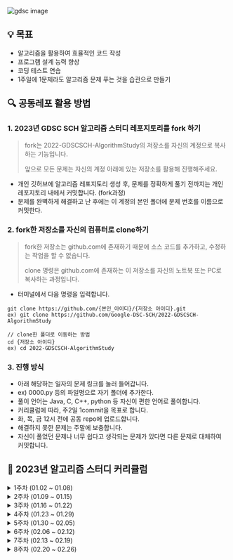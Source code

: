
![gdsc image](./profile/contents/KakaoTalk_20221110_155809210.png)

## 💡 목표
* 알고리즘을 활용하여 효율적인 코드 작성
* 프로그램 설계 능력 향상
* 코딩 테스트 연습
* 1주일에 1문제라도 알고리즘 문제 푸는 것을 습관으로 만들기


## 🔍 공동레포 활용 방법
### 1. 2023년 GDSC SCH 알고리즘 스터디 레포지토리를 fork 하기

>fork는 2022-GDSCSCH-AlgorithmStudy의 저장소를 자신의 계정으로 복사하는 기능입니다.
>
>앞으로 모든 문제는 자신의 계정 아래에 있는 저장소를 활용해 진행해주세요.

* 개인 깃허브에 알고리즘 레포지토리 생성 후, 문제를 정확하게 풀기 전까지는 개인 레포지토리 내에서 커밋합니다. (fork과정)
* 문제를 완벽하게 해결하고 난 후에는 이 계정의 본인 폴더에 문제 번호를 이름으로 커밋한다.

### 2. fork한 저장소를 자신의 컴퓨터로 clone하기

> fork한 저장소는 github.com에 존재하기 때문에 소스 코드를 추가하고, 수정하는 작업을 할 수 없습니다.
>
> clone 명령은 github.com에 존재하는 이 저장소를 자신의 노트북 또는 PC로 복사하는 과정입니다.

* 터미널에서 다음 명령을 입력합니다.

```
git clone https://github.com/{본인_아이디}/{저장소 아이디}.git
ex) git clone https://github.com/Google-DSC-SCH/2022-GDSCSCH-AlgorithmStudy
```

```
// clone한 폴더로 이동하는 방법
cd {저장소 아이디}
ex) cd 2022-GDSCSCH-AlgorithmStudy
```

### 3. 진행 방식

* 아래 해당하는 일자의 문제 링크를 눌러 들어갑니다.
* ex) 0000.py 등의 파일명으로 자기 폴더에 추가한다.
* 풀이 언어는 Java, C, C++, python 등 자신이 편한 언어로 풀이합니다.
* 커리큘럼에 따라, 주2일 1commit을 목표로 합니다.
* 화, 목, 금 12시 전에 공동 repo에 업로드합니다.
* 해결하지 못한 문제는 주말에 보충합니다.
* 자신이 풀었던 문제나 너무 쉽다고 생각되는 문제가 있다면 다른 문제로 대체하여 커밋합니다.


## 🚀 2023년 알고리즘 스터디 커리큘럼


<details>
    <summary>1주차 (01.02 ~ 01.08)</summary>

| 01.02(월) | 01.04(수) | 01.06(금) |
| :------: | :------: | :------: |
| [신고 결과 받기](https://school.programmers.co.kr/learn/courses/30/lessons/92334) | [햄버거 만들기](https://school.programmers.co.kr/learn/courses/30/lessons/133502) | [문자열 나누기](https://school.programmers.co.kr/learn/courses/30/lessons/140108) |

</details>

<details>
    <summary>2주차 (01.09 ~ 01.15)</summary>

| 01.09(월) | 01.11(수) | 01.13(금) |
| :------: | :------: | :------: |
| [로또의 최고 순위와 최저 순위](https://school.programmers.co.kr/learn/courses/30/lessons/77484) | [성격 유형 검사하기](https://school.programmers.co.kr/learn/courses/30/lessons/118666) | [기사단원의 무기](https://school.programmers.co.kr/learn/courses/30/lessons/136798) |

</details>

<details>
    <summary>3주차 (01.16 ~ 01.22)</summary>

| 01.16(월) | 01.18(수) | 01.20(금) |
| :------: | :------: | :------: |
| [신규 아이디 추천](https://school.programmers.co.kr/learn/courses/30/lessons/72410) | [명예의 전당1](https://school.programmers.co.kr/learn/courses/30/lessons/138477) | [숫자 짝꿍](https://school.programmers.co.kr/learn/courses/30/lessons/131128) |

</details>

<details>
    <summary>4주차 (01.23 ~ 01.29)</summary>

| 01.23(월) | 01.25(수) | 01.27(금) |
| :------: | :------: | :------: |
| [숫자 문자열과 영단어](https://school.programmers.co.kr/learn/courses/30/lessons/81301) | [과일 장수](https://school.programmers.co.kr/learn/courses/30/lessons/135808) | [크레인 인형뽑기 게임](https://school.programmers.co.kr/learn/courses/30/lessons/64061) |

</details>

<details>
    <summary>5주차 (01.30 ~ 02.05)</summary>

| 01.30(월) | 02.01(수) | 02.03(금) |
| :------: | :------: | :------: |
| [키패드 누르기](https://school.programmers.co.kr/learn/courses/30/lessons/67256) | [멀쩡한 사각형](https://school.programmers.co.kr/learn/courses/30/lessons/62048) | [디펜스 게임](https://school.programmers.co.kr/learn/courses/30/lessons/142085) |

</details>

<details>
    <summary>6주차 (02.06 ~ 02.12)</summary>

| 02.06(월) | 02.08(수) | 02.10(금) |
| :------: | :------: | :------: |
| [체육복](https://school.programmers.co.kr/learn/courses/30/lessons/42862) | [124 나라의 숫자](https://school.programmers.co.kr/learn/courses/30/lessons/12899) | [귤 고르기](https://school.programmers.co.kr/learn/courses/30/lessons/138476) |

</details>

<details>
    <summary>7주차 (02.13 ~ 02.19)</summary>

| 02.13(월) | 02.15(수) | 02.17(금) |
| :------: | :------: | :------: |
| [없는 숫자 더하기](https://school.programmers.co.kr/learn/courses/30/lessons/86051) | [기능개발](https://school.programmers.co.kr/learn/courses/30/lessons/42586) | [주차 요금 계산](https://school.programmers.co.kr/learn/courses/30/lessons/92341) |

</details>

<details>
    <summary>8주차 (02.20 ~ 02.26)</summary>

| 02.20(월) | 02.22(수) | 02.24(금) |
| :------: | :------: | :------: |
| [음양 더하기](https://school.programmers.co.kr/learn/courses/30/lessons/76501) | [더 맵게](https://school.programmers.co.kr/learn/courses/30/lessons/42626) | [모음 사전](https://school.programmers.co.kr/learn/courses/30/lessons/84512) |

</details>
